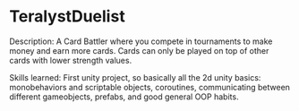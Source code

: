 # TeralystDuelist

Description: A Card Battler where you compete in tournaments to make money and earn more cards. Cards can only be played on top of other cards with lower strength values.

Skills learned: First unity project, so basically all the 2d unity basics: monobehaviors and scriptable objects, coroutines, communicating between different gameobjects, prefabs, and good general OOP habits.